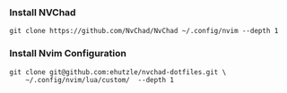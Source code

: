 ### Install NVChad 
`git clone https://github.com/NvChad/NvChad ~/.config/nvim --depth 1`

### Install Nvim Configuration
```
git clone git@github.com:ehutzle/nvchad-dotfiles.git \ 
    ~/.config/nvim/lua/custom/  --depth 1
```

